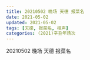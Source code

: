 ```yaml
---
title: 20210502 晚场 天德 报菜名
date: 2021-05-02
updated: 2021-05-02
tags: [天德, 报菜名, 相声] 
categories: (2021)辛丑年场次 
---
```

20210502 晚场 天德 报菜名

